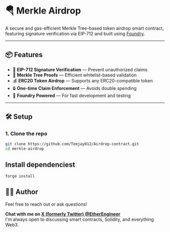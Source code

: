 # 🪂 Merkle Airdrop

A secure and gas-efficient Merkle Tree-based token airdrop smart contract, featuring signature verification via EIP-712 and built using [Foundry](https://book.getfoundry.sh/).

---

## 📦 Features

- 🔐 **EIP-712 Signature Verification** — Prevent unauthorized claims
- 🌲 **Merkle Tree Proofs** — Efficient whitelist-based validation
- 💰 **ERC20 Token Airdrop** — Supports any ERC20-compatible token
- 🔒 **One-time Claim Enforcement** — Avoids double spending
- 🚀 **Foundry Powered** — For fast development and testing

---

## 🛠️ Setup

### 1. Clone the repo

```bash
git clone https://github.com/Teejay012/Airdrop-contract.git
cd merkle-airdrop
```
## Install dependenciest

```bash
forge install
```

## 🧑‍💻 Author

Feel free to reach out or ask questions!

**Chat with me on [X (formerly Twitter) @EtherEngineer](https://x.com/Tee_Jay4life)**  
I'm always open to discussing smart contracts, Solidity, and everything Web3.
